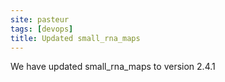 ```yaml
---
site: pasteur
tags: [devops]
title: Updated small_rna_maps
---
```


We have updated small_rna_maps to  version 2.4.1
